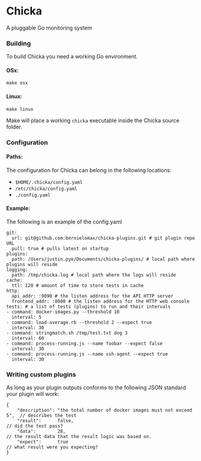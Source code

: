 # Chicka
A pluggable Go monitoring system

### Building

To build Chicka you need a working Go environment.

#### OSx:

``` 
make osx
```

#### Linux:

``` 
make linux
```

Make will place a working `chicka` executable inside the Chicka source folder.

### Configuration

#### Paths:

The configuration for Chicka can belong in the following locations:

* `$HOME/.chicka/config.yaml`
* `/etc/chicka/config.yaml`
* `./config.yaml`

#### Example:

The following is an example of the config.yaml

```
git:
  url: git@github.com:bernielomax/chicka-plugins.git # git plugin repo URL
  pull: true # pulls latest on startup
plugins:
  path: /Users/justin.pye/Documents/chicka-plugins/ # local path where plugins will reside
logging:
  path: /tmp/chicka.log # local path where the logs will reside
cache:
  ttl: 120 # amount of time to store tests in cache
http:
  api_addr: :9090 # the listen address for the API HTTP server
  frontend_addr: :8080 # the listen address for the HTTP web console
tests: # a list of tests (plugins) to run and their intervals
- command: docker-images.py --threshold 10
  interval: 5
- command: load-average.rb --threshold 2 --expect true
  interval: 30
- command: stringmatch.sh /tmp/test.txt dog 3
  interval: 60 
- command: process-running.js --name foobar --expect false
  interval: 30 
- command: process-running.js --name ssh-agent --expect true
  interval: 30

```

### Writing custom plugins

As long as your plugin outputs conforms to the following JSON standard your plugin will work:

```
{
    "description": "the total number of docker images must not exceed 5",  // describes the test
    "result":      false,                                                  // did the test pass?
    "data":        28,                                                     // the result data that the result logic was based on.
    "expect":      true                                                    // what result were you expecting?
}
```